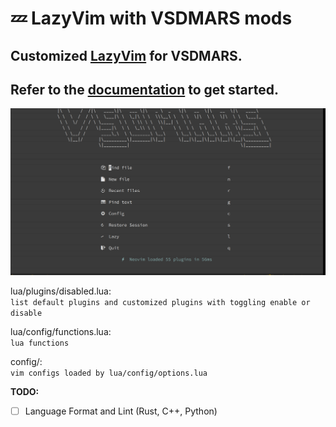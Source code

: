 # 💤 LazyVim with VSDMARS mods

## Customized [LazyVim](https://github.com/LazyVim/LazyVim) for VSDMARS.
## Refer to the [documentation](https://lazyvim.github.io/installation) to get started.

![image](https://github.com/vsdmars/nvim_config/blob/main/image/image.png?raw=true)

lua/plugins/disabled.lua:<br />
``` list default plugins and customized plugins with toggling enable or disable ```

lua/config/functions.lua:<br />
``` lua functions ```

config/:<br />
``` vim configs loaded by lua/config/options.lua ```


**TODO:**
- [ ] Language Format and Lint (Rust, C++, Python)
